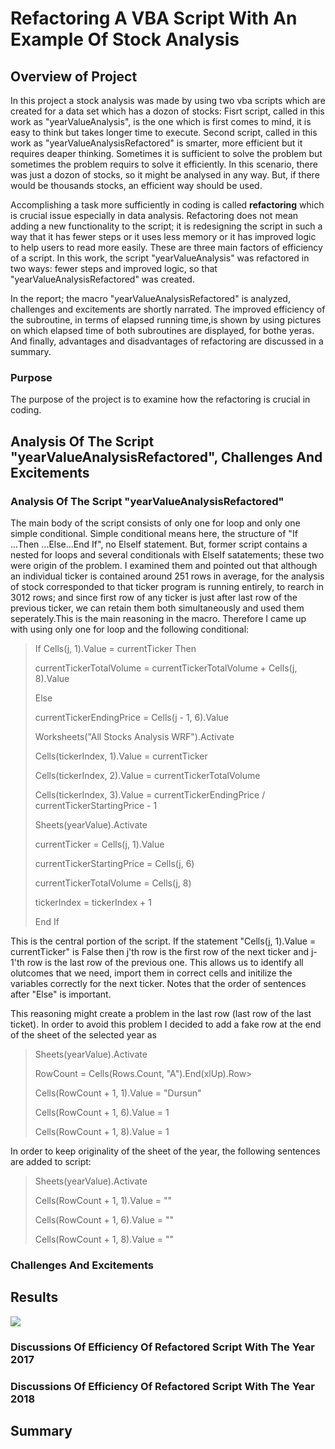 # Refactoring A VBA Script With An Example Of Stock Analysis 

## Overview of Project

In this project a stock analysis was made by using two vba scripts which are created for a data set which has a dozon of stocks:
Fisrt script, called in this work as "yearValueAnalysis", is the one which is first comes to mind, it is easy to think but takes longer time to execute. Second script, called in this work as "yearValueAnalysisRefactored" is smarter, more efficient but it requires deaper thinking. Sometimes it is sufficient to solve the problem but sometimes the problem requirs to solve it efficiently. In this scenario, there was just a dozon of stocks, so it might be analysed in any way. But, if there would be thousands stocks, an efficient way should be used.  

Accomplishing a task more sufficiently in coding is called **refactoring** which is crucial issue especially in data analysis. Refactoring does not mean adding a new functionality to the script; it is redesigning the script in such a way that it has fewer steps or it uses less memory or it has improved logic to help users to read more easily. These are three main factors of efficiency of a script. In this work, the script "yearValueAnalysis" was refactored in two ways: fewer steps and improved logic, so that "yearValueAnalysisRefactored" was created.

 In the report; the macro "yearValueAnalysisRefactored" is analyzed, challenges and excitements are shortly narrated. The improved efficiency of the subroutine, in terms of elapsed running time,is shown by using pictures on which elapsed time of both subroutines are displayed, for bothe yeras. And finally, advantages and disadvantages of refactoring are discussed in a summary.

### Purpose

The purpose of the project is to examine how the refactoring is crucial in coding.


## Analysis Of The Script "yearValueAnalysisRefactored", Challenges And Excitements

### Analysis Of The Script "yearValueAnalysisRefactored"

The main body of the script consists of only one for loop and only one simple conditional. Simple conditional means here, the structure of "If ...Then ...Else...End If", no ElseIf statement. But, former script contains a nested for loops and several conditionals with ElseIf satatements; these two were origin of the problem. I examined them and pointed out that although an individual ticker is contained around 251 rows in average, for the analysis of stock corresponded to that ticker program is running entirely, to rearch in 3012 rows; and since first row of any ticker is just after last row of the previous ticker, we can retain them both simultaneously and used them seperately.This is the main reasoning in the macro. Therefore I came up with using only one for loop and the following conditional:

> If Cells(j, 1).Value = currentTicker Then
>
>  currentTickerTotalVolume = currentTickerTotalVolume + Cells(j, 8).Value
>
>   Else
>
>  currentTickerEndingPrice = Cells(j - 1, 6).Value
>
>  Worksheets("All Stocks Analysis WRF").Activate
>
>  Cells(tickerIndex, 1).Value = currentTicker
>
> Cells(tickerIndex, 2).Value = currentTickerTotalVolume
>
> Cells(tickerIndex, 3).Value = currentTickerEndingPrice / currentTickerStartingPrice - 1
>
> Sheets(yearValue).Activate
>
> currentTicker = Cells(j, 1).Value
>
> currentTickerStartingPrice = Cells(j, 6)
>
> currentTickerTotalVolume = Cells(j, 8)
>
> tickerIndex = tickerIndex + 1
>
> End If

This is the central portion of the script. If the statement "Cells(j, 1).Value = currentTicker" is False then j'th row is the first row of the next ticker and j-1'th row is the last row of the previous one. This allows us to identify all olutcomes that we need, import them in correct cells and initilize the variables correctly for the next ticker. Notes that the order of sentences after "Else" is important.

This reasoning might create a problem in the last row (last row of the last ticket). In order to avoid this problem I decided to add a fake row at the end of the sheet of the selected year as

> Sheets(yearValue).Activate
> 
> RowCount = Cells(Rows.Count, "A").End(xlUp).Row> 
> 
> Cells(RowCount + 1, 1).Value = "Dursun"
> 
> Cells(RowCount + 1, 6).Value = 1
> 
> Cells(RowCount + 1, 8).Value = 1

In order to keep originality of the sheet of the year, the following sentences are added to script:

> Sheets(yearValue).Activate
> 
> Cells(RowCount + 1, 1).Value = ""
> 
> Cells(RowCount + 1, 6).Value = ""
> 
> Cells(RowCount + 1, 8).Value = ""
 
### Challenges And Excitements


## Results

![](./resources/Outcomes_vs_Goals.png)

### Discussions Of Efficiency Of Refactored Script With The Year 2017

### Discussions Of Efficiency Of Refactored Script With The Year 2018



## Summary


